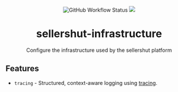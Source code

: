 <div align="center">
  <img alt="GitHub Workflow Status" src="https://img.shields.io/github/actions/workflow/status/sellershut/services-lib/check.yaml?label=build">
  
  <a href="https://codecov.io/gh/sellershut/services-lib" > 
 <img src="https://codecov.io/gh/sellershut/services-lib/graph/badge.svg?token=AxLifNA07h"/> 
 </a>
</div>
<h1 align="center">sellershut-infrastructure</h1>
<p align="center">
Configure the infrastructure used by the sellershut platform
<br />

## Features

- `tracing` - Structured, context-aware logging using [tracing](https://docs.rs/tracing).
